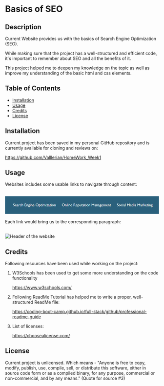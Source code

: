 # Basics of SEO

## Description

Current Website provides us with the basics of Search Engine Optimization (SEO).

While making sure that the project has a well-structured and efficient  code, it`s important to remember about SEO and all the benefits of it.

This project helped me to deepen my knowledge on the topic as well as improve my understanding of the basic html and css elements. 

## Table of Contents
- [Installation](#installation)
- [Usage](#usage)
- [Credits](#credits)
- [License](#license)

## Installation
Current project has been saved in my personal GitHub repository and is currently available for cloning and reviews on:

https://github.com/Valllerian/HomeWork_Week1

## Usage
Websites includes some usable links  to navigate through content:

<br>
<img alt="Header of the website" src="https://github.com/Valllerian/Basics-of-SEO/blob/master/assets/images/README_images/ReadMe1.png" />
<br>

Each link would bring us to the corresponding paragraph:

<br>
<img alt="Header of the website" src="https://github.com/Valllerian/Basics-of-SEO/blob/master/assets/images/README_images/ReadMe2.png" />
<br>

## Credits
Following resources  have been used while working on the project:

1) W3Schools has been used to get some more understanding on the code functionality

    https://www.w3schools.com/

2) Following ReadMe Tutorial has helped me to write a proper, well-structured ReadMe file:

    https://coding-boot-camp.github.io/full-stack/github/professional-readme-guide

3) List of licenses:

    https://choosealicense.com/



## License
Current project is unlicensed. Which means - "Anyone is free to copy, modify, publish, use, compile, sell, or
distribute this software, either in source code form or as a compiled
binary, for any purpose, commercial or non-commercial, and by any
means." (Quote for source #3)
